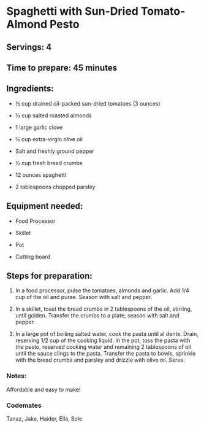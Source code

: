 # Spaghetti with Sun-Dried Tomato-Almond Pesto

## Servings: 4

## Time to prepare: 45 minutes

## Ingredients:

- ½ cup drained oil-packed sun-dried tomatoes (3 ounces)

- ⅓ cup salted roasted almonds

- 1 large garlic clove

- ½ cup extra-virgin olive oil

- Salt and freshly ground pepper

- ½ cup fresh bread crumbs

- 12 ounces spaghetti

- 2 tablespoons chopped parsley

## Equipment needed:

- Food Processor

- Skillet

- Pot

- Cutting board

## Steps for preparation:
1. In a food processor, pulse the tomatoes, almonds and garlic. Add 1/4 cup of the oil and puree. Season with salt and pepper.

2. In a skillet, toast the bread crumbs in 2 tablespoons of the oil, stirring, until golden. Transfer the crumbs to a plate; season with salt and pepper.

3. In a large pot of boiling salted water, cook the pasta until al dente. Drain, reserving 1/2 cup of the cooking liquid. In the pot, toss the pasta with the pesto, reserved cooking water and remaining 2 tablespoons of oil until the sauce clings to the pasta. Transfer the pasta to bowls, sprinkle with the bread crumbs and parsley and drizzle with olive oil. Serve.


### Notes:
Affordable and easy to make! 


### Codemates #

Tanaz, Jake, Haider, Ella, Sole
